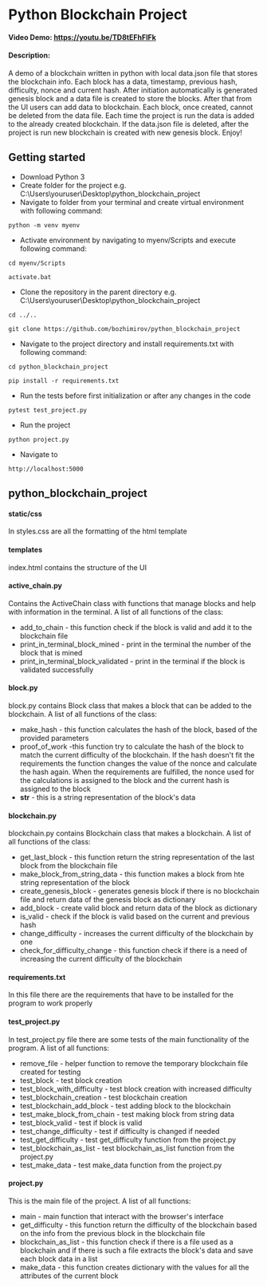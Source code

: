 # Python Blockchain Project

#### Video Demo:  https://youtu.be/TD8tEFhFlFk

#### Description:
A demo of a blockchain written in python with local data.json file that stores the blockchain info. Each block has a data,
timestamp, previous hash, difficulty, nonce and current hash. After initiation automatically is generated genesis block 
and a data file is created to store the blocks. After that from the UI users can add data to blockchain. Each block, 
once created, cannot be deleted from the data file. Each time the project is run the data is added to the already 
created blockchain. If the data.json file is deleted, after the project is run new blockchain is created with new 
genesis block.
Enjoy!

## Getting started
- Download Python 3
- Create folder for the project e.g. C:\Users\youruser\Desktop\python_blockchain_project
- Navigate to folder from your terminal and create virtual environment with following command:
```
python -m venv myenv
```
- Activate environment by navigating to myenv/Scripts and execute following command:
```
cd myenv/Scripts
```
```
activate.bat
```
- Clone the repository in the parent directory e.g. C:\Users\youruser\Desktop\python_blockchain_project
```
cd ../.. 
```
```
git clone https://github.com/bozhimirov/python_blockchain_project
```
- Navigate to the project directory and install requirements.txt with following command:
```
cd python_blockchain_project
```
```
pip install -r requirements.txt
```
- Run the tests before first initialization or after any changes in the code
```
pytest test_project.py
```
- Run the project
```
python project.py
```
- Navigate to
```
http://localhost:5000
```

## python_blockchain_project

#### **static/css**
In styles.css are all the formatting of the html template

#### **templates**
index.html contains the structure of the UI

#### **active_chain.py**
Contains the ActiveChain class with functions that manage blocks and help with information in the terminal. A list of
all functions of the class:

- add_to_chain - this function check if the block is valid and add it to the blockchain file
- print_in_terminal_block_mined - print in the terminal the number of the block that is mined
- print_in_terminal_block_validated - print in the terminal if the block is validated successfully

#### **block.py**
block.py contains Block class that makes a block that can be added to the blockchain.  A list of all functions of the 
class:

- make_hash - this function calculates the hash of the block, based of the provided parameters
- proof_of_work -this function try to calculate the hash of the block to match the current difficulty of the blockchain.
If the hash doesn't fit the requirements the function changes the value of the nonce and calculate the hash again. When
the requirements are fulfilled, the nonce used for the calculations is assigned to the block and the current hash is 
assigned to the block
- __str__ - this is a string representation of the block's data

#### **blockchain.py**
blockchain.py contains Blockchain class that makes a blockchain.  A list of all functions of the class:

- get_last_block - this function return the string representation of the last block from the blockchain file
- make_block_from_string_data - this function makes a block from hte string representation of the block
- create_genesis_block - generates genesis block if there is no blockchain file and return data of the genesis block as 
dictionary
- add_block - create valid block and return data of the block as dictionary
- is_valid - check if the block is valid based on the current and previous hash
- change_difficulty - increases the current difficulty of the blockchain by one
- check_for_difficulty_change - this function check if there is a need of increasing the current difficulty of the 
blockchain

#### **requirements.txt**
In this file there are the requirements that have to be installed for the program to work properly


#### **test_project.py**
In test_project.py file there are some tests of the main functionality of the program. A list of all functions:

- remove_file - helper function to remove the temporary blockchain file created for testing
- test_block - test block creation
- test_block_with_difficulty - test block creation with increased difficulty
- test_blockchain_creation - test blockchain creation
- test_blockchain_add_block - test adding block to the blockchain
- test_make_block_from_chain - test making block from string data
- test_block_valid - test if block is valid
- test_change_difficulty - test if difficulty is changed if needed
- test_get_difficulty - test get_difficulty function from the project.py 
- test_blockchain_as_list - test blockchain_as_list function from the project.py
- test_make_data - test make_data function from the project.py


#### **project.py**
This is the main file of the project. A list of all functions:

- main - main function that interact with the browser's interface
- get_difficulty - this function return the difficulty of the blockchain based on the info from the previous block in 
the blockchain file
- blockchain_as_list - this function check if there is a file used as a blockchain and if there is such a file extracts 
the block's data and save each block data in a list
- make_data - this function creates dictionary with the values for all the attributes of the current block

